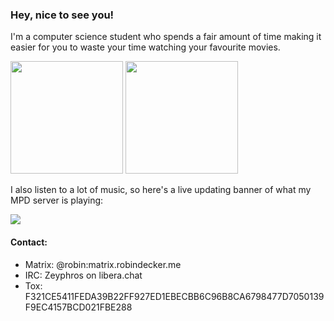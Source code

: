 ### Hey, nice to see you!
I'm a computer science student who spends a fair amount of time making it easier for you to waste your time watching your favourite movies.

<p>
  <img height="180em" src="https://github-readme-stats.vercel.app/api?username=robinp7720" />
  <img height="180em" src="https://github-readme-stats-eight-theta.vercel.app/api/top-langs/?username=robinp7720&layout=compact" />
</p>

I also listen to a lot of music, so here's a live updating banner of what my MPD server is playing:

<img src="https://robindecker.me/mpd/">


#### Contact:
* Matrix: @robin:matrix.robindecker.me
* IRC: Zeyphros on libera.chat
* Tox: F321CE5411FEDA39B22FF927ED1EBECBB6C96B8CA6798477D7050139F9EC4157BCD021FBE288
